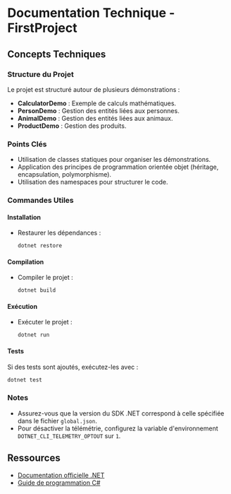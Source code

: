 # Documentation Technique - FirstProject

## Concepts Techniques

### Structure du Projet
Le projet est structuré autour de plusieurs démonstrations :
- **CalculatorDemo** : Exemple de calculs mathématiques.
- **PersonDemo** : Gestion des entités liées aux personnes.
- **AnimalDemo** : Gestion des entités liées aux animaux.
- **ProductDemo** : Gestion des produits.

### Points Clés
- Utilisation de classes statiques pour organiser les démonstrations.
- Application des principes de programmation orientée objet (héritage, encapsulation, polymorphisme).
- Utilisation des namespaces pour structurer le code.

### Commandes Utiles

#### Installation
- Restaurer les dépendances :
  ```bash
  dotnet restore
  ```

#### Compilation
- Compiler le projet :
  ```bash
  dotnet build
  ```

#### Exécution
- Exécuter le projet :
  ```bash
  dotnet run
  ```

#### Tests
Si des tests sont ajoutés, exécutez-les avec :
```bash
dotnet test
```

### Notes
- Assurez-vous que la version du SDK .NET correspond à celle spécifiée dans le fichier `global.json`.
- Pour désactiver la télémétrie, configurez la variable d'environnement `DOTNET_CLI_TELEMETRY_OPTOUT` sur `1`.

## Ressources
- [Documentation officielle .NET](https://learn.microsoft.com/dotnet/)
- [Guide de programmation C#](https://learn.microsoft.com/dotnet/csharp/)

